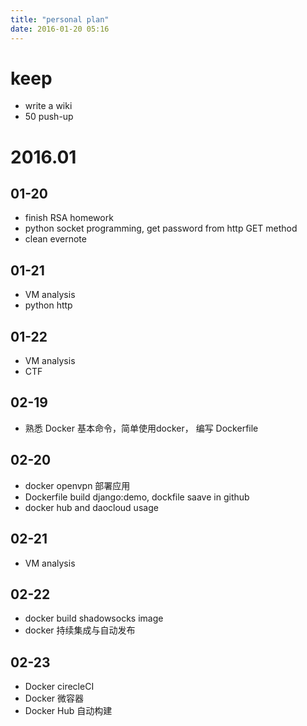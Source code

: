 ```yaml
---
title: "personal plan"
date: 2016-01-20 05:16
---
```


# keep

* write a wiki
* 50 push-up

# 2016.01

## 01-20

* finish RSA homework
* python socket programming, get password from http GET method
* clean evernote
 
## 01-21
 
 * VM analysis
 * python http

## 01-22
 
 * VM analysis
 * CTF

## 02-19

 * 熟悉 Docker 基本命令，简单使用docker， 编写 Dockerfile 
 
## 02-20

 * docker openvpn 部署应用
 * Dockerfile build django:demo, dockfile saave in github
 * docker hub and daocloud usage
 
 ## 02-21

 * VM analysis
 
 ## 02-22

 * docker build shadowsocks image
 * docker 持续集成与自动发布
 
 ## 02-23
 
 * Docker cirecleCI
 * Docker 微容器
 * Docker Hub 自动构建
